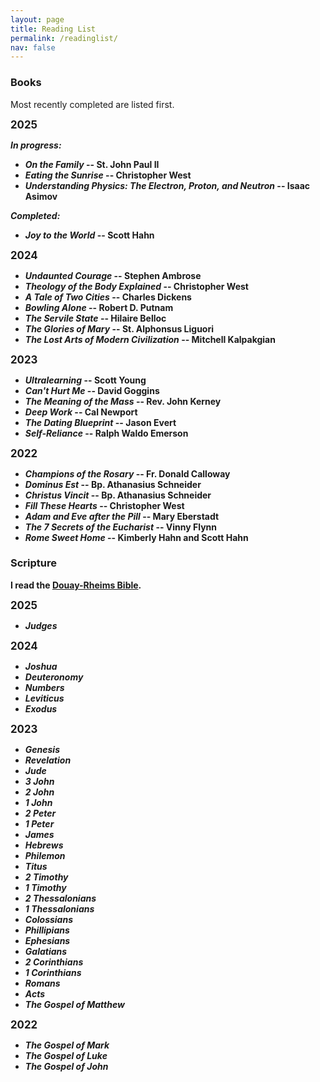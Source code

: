 ```yaml
---
layout: page
title: Reading List
permalink: /readinglist/
nav: false
---
```


### Books

Most recently completed are listed first.

<b><big>2025</big><b>

*In progress:*
- *On the Family* -- St. John Paul II
- *Eating the Sunrise* -- Christopher West
- *Understanding Physics: The Electron, Proton, and Neutron* -- Isaac Asimov

*Completed:*
- *Joy to the World* -- Scott Hahn

<b><big>2024</big><b>

- *Undaunted Courage* -- Stephen Ambrose
- *Theology of the Body Explained* -- Christopher West
- *A Tale of Two Cities* -- Charles Dickens
- *Bowling Alone* -- Robert D. Putnam
- *The Servile State* -- Hilaire Belloc
- *The Glories of Mary* -- St. Alphonsus Liguori
- *The Lost Arts of Modern Civilization* -- Mitchell Kalpakgian

<b><big>2023</big><b>

- *Ultralearning* -- Scott Young 
- *Can't Hurt Me* -- David Goggins
- *The Meaning of the Mass* -- Rev. John Kerney
- *Deep Work* -- Cal Newport
- *The Dating Blueprint* -- Jason Evert
- *Self-Reliance* -- Ralph Waldo Emerson

<b><big>2022</big><b>

- *Champions of the Rosary* -- Fr. Donald Calloway
- *Dominus Est* -- Bp. Athanasius Schneider
- *Christus Vincit* -- Bp. Athanasius Schneider
- *Fill These Hearts* -- Christopher West
- *Adam and Eve after the Pill* -- Mary Eberstadt
- *The 7 Secrets of the Eucharist* -- Vinny Flynn
- *Rome Sweet Home* -- Kimberly Hahn and Scott Hahn

### Scripture

I read the [Douay-Rheims Bible](https://tanbooks.com/products/books/douay-rheims-bible-paperbound/).

<b><big>2025</big><b>

- *Judges*

<b><big>2024</big><b>

- *Joshua*
- *Deuteronomy*
- *Numbers*
- *Leviticus*
- *Exodus*

<b><big>2023</big><b>

- *Genesis*
- *Revelation*
- *Jude*
- *3 John*
- *2 John*
- *1 John*
- *2 Peter*
- *1 Peter*
- *James*
- *Hebrews*
- *Philemon*
- *Titus*
- *2 Timothy*
- *1 Timothy*
- *2 Thessalonians*
- *1 Thessalonians*
- *Colossians*
- *Phillipians*
- *Ephesians*
- *Galatians*
- *2 Corinthians*
- *1 Corinthians*
- *Romans*
- *Acts*
- *The Gospel of Matthew*

<b><big>2022</big><b>

- *The Gospel of Mark*
- *The Gospel of Luke*
- *The Gospel of John*
